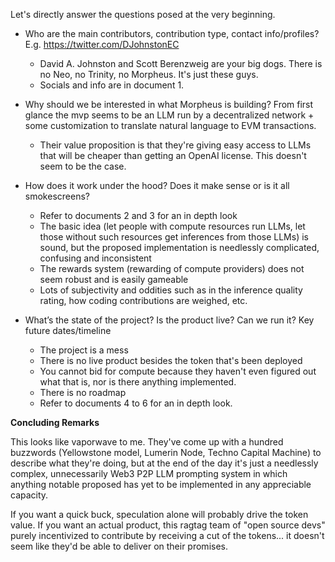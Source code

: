 Let's directly answer the questions posed at the very beginning.

- Who are the main contributors, contribution type, contact info/profiles? E.g. https://twitter.com/DJohnstonEC
	- David A. Johnston and Scott Berenzweig are your big dogs. There is no Neo, no Trinity, no Morpheus. It's just these guys.
	- Socials and info are in document 1.

- Why should we be interested in what Morpheus is building? From first glance the mvp seems to be an LLM run by a decentralized network + some customization to translate natural language to EVM transactions.
	- Their value proposition is that they're giving easy access to LLMs that will be cheaper than getting an OpenAI license. This doesn't seem to be the case.

- How does it work under the hood? Does it make sense or is it all smokescreens?
	- Refer to documents 2 and 3 for an in depth look
	- The basic idea (let people with compute resources run LLMs, let those without such resources get inferences from those LLMs) is sound, but the proposed implementation is needlessly complicated, confusing and inconsistent
	- The rewards system (rewarding of compute providers) does not seem robust and is easily gameable
	- Lots of subjectivity and oddities such as in the inference quality rating, how coding contributions are weighed, etc.

- What’s the state of the project? Is the product live? Can we run it? Key future dates/timeline
	- The project is a mess
	- There is no live product besides the token that's been deployed
	- You cannot bid for compute because they haven't even figured out what that is, nor is there anything implemented. 
	- There is no roadmap
	- Refer to documents 4 to 6 for an in depth look.


__Concluding Remarks__

This looks like vaporwave to me. They've come up with a hundred buzzwords (Yellowstone model, Lumerin Node, Techno Capital Machine) to describe what they're doing, but at the end of the day it's just a needlessly complex, unnecessarily Web3 P2P LLM prompting system in which anything notable proposed has yet to be implemented in any appreciable capacity.

If you want a quick buck, speculation alone will probably drive the token value. If you want an actual product, this ragtag team of "open source devs" purely incentivized to contribute by receiving a cut of the tokens... it doesn't seem like they'd be able to deliver on their promises.
